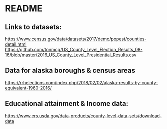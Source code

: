 # README

## Links to datasets:
https://www.census.gov/data/datasets/2017/demo/popest/counties-detail.html
https://github.com/tonmcg/US_County_Level_Election_Results_08-16/blob/master/2016_US_County_Level_Presidential_Results.csv
## Data for alaska boroughs & census areas
https://rrhelections.com/index.php/2018/02/02/alaska-results-by-county-equivalent-1960-2016/

## Educational attainment & Income data:
https://www.ers.usda.gov/data-products/county-level-data-sets/download-data
